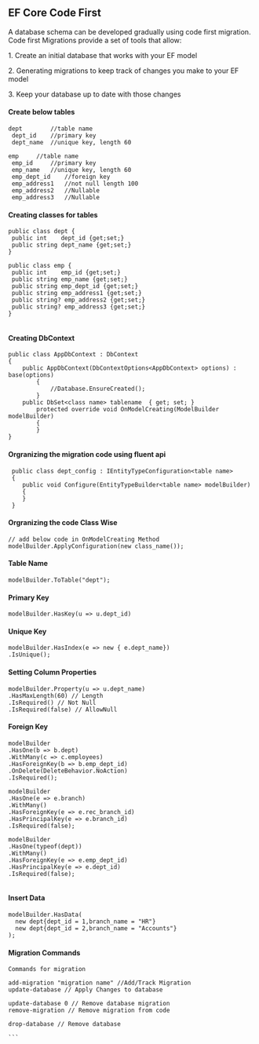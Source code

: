 ## EF Core Code First
<p>
A database schema can be developed gradually using code first migration. Code first Migrations provide a set of tools that allow:
</p>

<p>1. Create an initial database that works with your EF model</p>
<p>2. Generating migrations to keep track of changes you make to your EF model</p>
<p>3. Keep your database up to date with those changes</p>


#### Create below tables
````
dept		//table name
 dept_id  	//primary key
 dept_name 	//unique key, length 60

emp		//table name
 emp_id		//primary key
 emp_name 	//unique key, length 60
 emp_dept_id	//foreign key
 emp_address1	//not null length 100
 emp_address2	//Nullable
 emp_address3	//Nullable

````

#### Creating classes for tables
```
public class dept {
 public int    dept_id {get;set;}
 public string dept_name {get;set;}
}

public class emp {
 public int    emp_id {get;set;}
 public string emp_name {get;set;}
 public string emp_dept_id {get;set;}
 public string emp_address1 {get;set;}
 public string? emp_address2 {get;set;}
 public string? emp_address3 {get;set;}
}
	
```

#### Creating DbContext

```
public class AppDbContext : DbContext
{
	public AppDbContext(DbContextOptions<AppDbContext> options) : base(options)
        {
            //Database.EnsureCreated();
        }
	public DbSet<class name> tablename  { get; set; }
        protected override void OnModelCreating(ModelBuilder modelBuilder)
        {
        }
}
```

#### Orgranizing the migration code using fluent api
````
 public class dept_config : IEntityTypeConfiguration<table name>
 {
	public void Configure(EntityTypeBuilder<table name> modelBuilder)
	{
	}
 }
````

#### Orgranizing the code Class Wise
````
// add below code in OnModelCreating Method
modelBuilder.ApplyConfiguration(new class_name());
````


#### Table Name
````
modelBuilder.ToTable("dept");
````
#### Primary Key
````
modelBuilder.HasKey(u => u.dept_id)
````
#### Unique Key
````
modelBuilder.HasIndex(e => new { e.dept_name})
.IsUnique();

````

#### Setting Column Properties
````
modelBuilder.Property(u => u.dept_name)
.HasMaxLength(60) // Length
.IsRequired() // Not Null
.IsRequired(false) // AllowNull

````
#### Foreign Key
````
modelBuilder
.HasOne(b => b.dept)
.WithMany(c => c.employees)
.HasForeignKey(b => b.emp_dept_id)
.OnDelete(DeleteBehavior.NoAction)
.IsRequired();

modelBuilder
.HasOne(e => e.branch)
.WithMany()
.HasForeignKey(e => e.rec_branch_id)
.HasPrincipalKey(e => e.branch_id)
.IsRequired(false);

modelBuilder
.HasOne(typeof(dept))
.WithMany()
.HasForeignKey(e => e.emp_dept_id)
.HasPrincipalKey(e => e.dept_id)
.IsRequired(false);


````



	
                		

#### Insert Data
````
modelBuilder.HasData(
  new dept{dept_id = 1,branch_name = "HR"}
  new dept{dept_id = 2,branch_name = "Accounts"}
);

````



#### Migration Commands

````
Commands for migration

add-migration "migration name" //Add/Track Migration
update-database // Apply Changes to database

update-database 0 // Remove database migration
remove-migration // Remove migration from code

drop-database // Remove database

```

